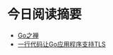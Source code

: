 # 今日阅读摘要

* [Go之禅](https://dave.cheney.net/2020/02/23/the-zen-of-go)
* [一行代码让Go应用程序支持TLS](https://github.com/caddyserver/certmagic)
